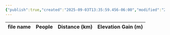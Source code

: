 ```yaml
---
{"publish":true,"created":"2025-09-03T13:35:59.456-06:00","modified":"2025-09-03T14:47:26.216-06:00","published":"2025-09-03T14:47:26.216-06:00","tags":["route"],"cssclasses":"","elevation":null,"region":null,"location":"51.4040635, -116.5494667","DWYT":"Don’t do","Kane":null,"completed":false}
---
```



| file name | People | Distance (km) | Elevation Gain (m) |
| --------- | ------ | ------------- | ------------------ |